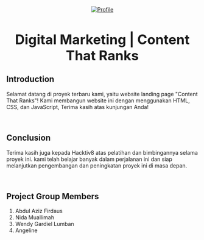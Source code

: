  <div align="center">
  <a href="https://www.figma.com/file/1QGunaUvZBiiNTHhL7J4SE/digital-marketing-website-callmedesigner?type=design&node-id=0%3A1&mode=design&t=cvtB1DbtUA3ZqO8B-1">
    <img src="https://github.com/whend12/Hacktiv8-Finpro3/assets/119909214/0a4871f9-e312-4342-925d-a0c4bca59fb5" alt="Profile" max-width="100">
  </a>
  <h2 style="font-size:35px;" align="center">
    <strong>
      <span>Digital Marketing | Content That Ranks</span>
    </strong>
  </h2>
</div>

## Introduction

Selamat datang di proyek terbaru kami, yaitu website landing page "Content That Ranks"! Kami membangun website ini dengan menggunakan HTML, CSS, dan JavaScript, Terima kasih atas kunjungan Anda!

<br>

## Conclusion

Terima kasih juga kepada Hacktiv8 atas pelatihan dan bimbingannya selama proyek ini. kami telah belajar banyak dalam perjalanan ini dan siap melanjutkan pengembangan dan peningkatan proyek ini di masa depan.

<br>

## **Project Group Members**

1. Abdul Aziz Firdaus
2. Nida Muallimah
3. Wendy Gardiel Lumban
4. Angeline

